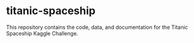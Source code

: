 # titanic-spaceship
This repository contains the code, data, and documentation for the Titanic Spaceship Kaggle Challenge. 
